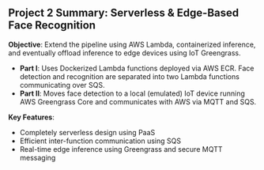 ## Project 2 Summary: Serverless & Edge-Based Face Recognition

**Objective**: Extend the pipeline using AWS Lambda, containerized inference, and eventually offload inference to edge devices using IoT Greengrass.

- **Part I**: Uses Dockerized Lambda functions deployed via AWS ECR. Face detection and recognition are separated into two Lambda functions communicating over SQS.
- **Part II**: Moves face detection to a local (emulated) IoT device running AWS Greengrass Core and communicates with AWS via MQTT and SQS.

**Key Features**:
- Completely serverless design using PaaS
- Efficient inter-function communication using SQS
- Real-time edge inference using Greengrass and secure MQTT messaging
